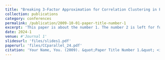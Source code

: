 ```yaml
---
title: "Breaking 3-Factor Approximation for Correlation Clustering in Polylogarithmic Rounds."
collection: publications
category: conferences
permalink: /publication/2009-10-01-paper-title-number-1
excerpt: 'This paper is about the number 1. The number 2 is left for future work.'
date: 2024-1
venue: #'Journal 1'
slidesurl: 'files/slides1.pdf'
paperurl: 'files/CCparallel_24.pdf'
citation: 'Your Name, You. (2009). &quot;Paper Title Number 1.&quot; <i>Journal 1</i>. 1(1).'
---
```

